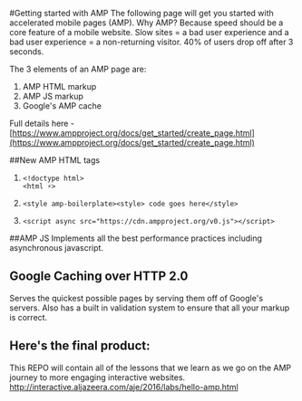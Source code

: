 #Getting started with AMP
The following page will get you started with accelerated mobile pages (AMP). Why AMP? Because speed should be a core feature of a mobile website. Slow sites = a bad user experience and a bad user experience = a non-returning visitor. 40% of users drop off after 3 seconds.

The 3 elements of an AMP page are:
1. AMP HTML markup
2. AMP JS markup
3. Google's AMP cache

Full details here - [https://www.ampproject.org/docs/get_started/create_page.html](https://www.ampproject.org/docs/get_started/create_page.html)

##New AMP HTML tags
1. 	```
	<!doctype html>
   	<html ⚡>
   	```
2. 	```
	<style amp-boilerplate><style> code goes here</style>
	```
3. 	```
	<script async src="https://cdn.ampproject.org/v0.js"></script>
	```

##AMP JS
Implements all the best performance practices including asynchronous javascript.


## Google Caching over HTTP 2.0
Serves the quickest possible pages by serving them off of Google's servers. Also has a built in validation system to ensure that all your markup is correct.


## Here's the final product:
This REPO will contain all of the lessons that we learn as we go on the AMP journey to more engaging interactive websites.
http://interactive.aljazeera.com/aje/2016/labs/hello-amp.html
